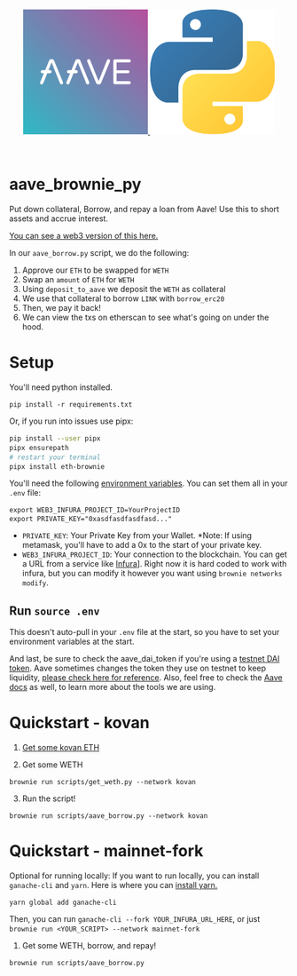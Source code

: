 

<br/>
<p align="center">
<a href="https://chain.link" target="_blank">
<img src="https://raw.githubusercontent.com/PatrickAlphaC/aave_brownie_py/main/img/aave.png" width="225" alt="Python + Aave">
<img src="https://raw.githubusercontent.com/PatrickAlphaC/aave_brownie_py/main/img/python.png" width="225" alt="Python + Aave">
</a>
</p>
<br/>

# aave_brownie_py

Put down collateral, Borrow, and repay a loan from Aave! Use this to short assets and accrue interest. 

[You can see a web3 version of this here. ](https://github.com/PatrickAlphaC/aave_web3_py)

In our `aave_borrow.py` script, we do the following:

1. Approve our `ETH` to be swapped for `WETH`
2. Swap an `amount` of `ETH` for `WETH`
3. Using `deposit_to_aave` we deposit the `WETH` as collateral
4. We use that collateral to borrow `LINK` with `borrow_erc20`
5. Then, we pay it back! 
6. We can view the txs on etherscan to see what's going on under the hood. 


# Setup

You'll need python installed. 

```
pip install -r requirements.txt
```
Or, if you run into issues use pipx:
```bash
pip install --user pipx
pipx ensurepath
# restart your terminal
pipx install eth-brownie
```

You'll need the following [environment variables](https://www.twilio.com/blog/2017/01/how-to-set-environment-variables.html). You can set them all in your `.env` file:

```
export WEB3_INFURA_PROJECT_ID=YourProjectID
export PRIVATE_KEY="0xasdfasdfasdfasd..."
```

- `PRIVATE_KEY`: Your Private Key from your Wallet. *Note: If using metamask, you'll have to add a 0x to the start of your private key.
- `WEB3_INFURA_PROJECT_ID`: Your connection to the blockchain. You can get a URL from a service like [Infura](https://infura.io/)]. Right now it is hard coded to work with infura, but you can modify it however you want using `brownie networks modify`. 

## Run `source .env`

This doesn't auto-pull in your `.env` file at the start, so you have to set your environment variables at the start. 

And last, be sure to check the aave_dai_token if you're using a [testnet DAI token](https://docs.aave.com/developers/deployed-contracts/deployed-contracts0).  Aave sometimes changes the token they use on testnet to keep liquidity, [please check here for reference](https://aave.github.io/aave-addresses/kovan.json). 
Also, feel free to check the [Aave docs](https://docs.aave.com/developers/the-core-protocol/lendingpool) as well, to learn more about the tools we are using. 

# Quickstart - kovan

1. [Get some kovan ETH](https://faucet.kovan.network/)

2. Get some WETH

```
brownie run scripts/get_weth.py --network kovan
```

3. Run the script!

```
brownie run scripts/aave_borrow.py --network kovan
```


# Quickstart - mainnet-fork


Optional for running locally:
If you want to run locally, you can install `ganache-cli` and `yarn`. Here is where you can [install yarn.](https://classic.yarnpkg.com/en/docs/install/#mac-stable)

```
yarn global add ganache-cli
```

Then, you can run `ganache-cli --fork YOUR_INFURA_URL_HERE`, or just `brownie run <YOUR_SCRIPT> --network mainnet-fork`

1. Get some WETH, borrow, and repay!

```
brownie run scripts/aave_borrow.py
```
